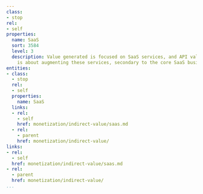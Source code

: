 ```yaml
---
class:
- stop
rel:
- self
properties:
  name: SaaS
  sort: 3584
  level: 3
  description: Value generated is focused on SaaS services, and API value generation
    is about augmenting these services, secondary to the core SaaS business model.
entities:
- class:
  - stop
  rel:
  - self
  properties:
    name: SaaS
  links:
  - rel:
    - self
    href: monetization/indirect-value/saas.md
  - rel:
    - parent
    href: monetization/indirect-value/
links:
- rel:
  - self
  href: monetization/indirect-value/saas.md
- rel:
  - parent
  href: monetization/indirect-value/
...
```

